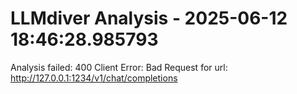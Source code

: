 # LLMdiver Analysis - 2025-06-12 18:46:28.985793

Analysis failed: 400 Client Error: Bad Request for url: http://127.0.0.1:1234/v1/chat/completions